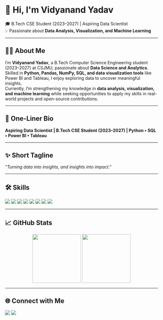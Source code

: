 # 👋 Hi, I'm Vidyanand Yadav  

🎓 B.Tech CSE Student (2023–2027) | Aspiring Data Scientist  
💡 Passionate about **Data Analysis, Visualization, and Machine Learning**  

---

## 👨‍💻 About Me  
I’m **Vidyanand Yadav**, a B.Tech Computer Science Engineering student (2023–2027) at CSJMU, passionate about **Data Science and Analytics**.  
Skilled in **Python, Pandas, NumPy, SQL, and data visualization tools** like Power BI and Tableau, I enjoy exploring data to uncover meaningful insights.  
Currently, I’m strengthening my knowledge in **data analysis, visualization, and machine learning** while seeking opportunities to apply my skills in real-world projects and open-source contributions.  


---

## 🔹 One-Liner Bio  
**Aspiring Data Scientist | B.Tech CSE Student (2023–2027) | Python • SQL • Power BI • Tableau**  

---

## ✨ Short Tagline  
*"Turning data into insights, and insights into impact."*  

---

## 🛠️ Skills  
<p align="left">
  <img src="https://img.shields.io/badge/Python-3776AB?style=for-the-badge&logo=python&logoColor=white"/>
  <img src="https://img.shields.io/badge/NumPy-013243?style=for-the-badge&logo=numpy&logoColor=white"/>
  <img src="https://img.shields.io/badge/Pandas-150458?style=for-the-badge&logo=pandas&logoColor=white"/>
  <img src="https://img.shields.io/badge/Matplotlib-005C5C?style=for-the-badge&logo=plotly&logoColor=white"/>
  <img src="https://img.shields.io/badge/Seaborn-00B4D8?style=for-the-badge&logo=databricks&logoColor=white"/>
  <img src="https://img.shields.io/badge/HTML5-E34F26?style=for-the-badge&logo=html5&logoColor=white"/>
  <img src="https://img.shields.io/badge/SQL-336791?style=for-the-badge&logo=postgresql&logoColor=white"/>
  <img src="https://img.shields.io/badge/Power%20BI-F2C811?style=for-the-badge&logo=powerbi&logoColor=black"/>
</p>

---

## 📈 GitHub Stats
<p align="center">
  <img src="https://github-readme-stats.vercel.app/api?username=vidyanandyadav&show_icons=true&theme=tokyonight" height="160"/>
  <img src="https://github-readme-streak-stats.herokuapp.com/?user=vidyanandyadav&theme=tokyonight" height="160"/>
</p>

---

## 🌐 Connect with Me
<p align="left">
  <a href="mailto:deepuprince91@gmail.com"><img src="https://img.shields.io/badge/Email-D14836?style=for-the-badge&logo=gmail&logoColor=white"/></a>
  <a href="https://linkedin.com/in/vidyanand-yadav-481109322"><img src="https://img.shields.io/badge/LinkedIn-0077B5?style=for-the-badge&logo=linkedin&logoColor=white"/></a>
</p>
